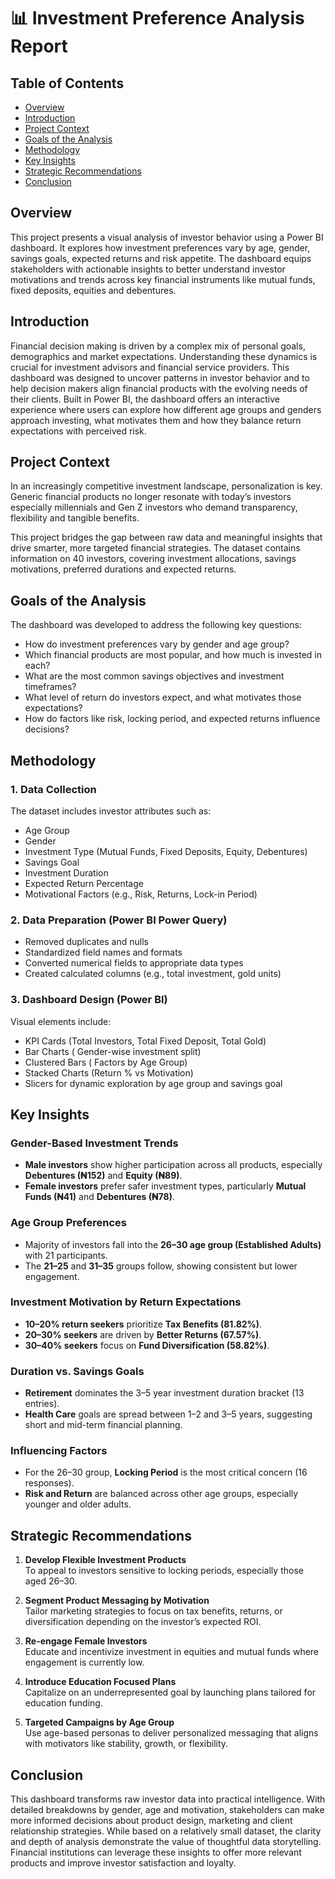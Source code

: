 # 📊 Investment Preference Analysis Report

##  Table of Contents
- [Overview](#overview)  
- [Introduction](#introduction)  
- [Project Context](#project-context)  
- [Goals of the Analysis](#goals-of-the-analysis)  
- [Methodology](#methodology)  
- [Key Insights](#key-insights)
- [Strategic Recommendations](#strategic-recommendations)  
- [Conclusion](#conclusion)  


##  Overview
This project presents a visual analysis of investor behavior using a Power BI dashboard. It explores how investment preferences vary by age, gender, savings goals, expected returns and risk appetite. The dashboard equips stakeholders with actionable insights to better understand investor motivations and trends across key financial instruments like mutual funds, fixed deposits, equities and debentures.


##  Introduction
Financial decision making is driven by a complex mix of personal goals, demographics and market expectations. Understanding these dynamics is crucial for investment advisors and financial service providers. This dashboard was designed to uncover patterns in investor behavior and to help decision makers align financial products with the evolving needs of their clients.
Built in Power BI, the dashboard offers an interactive experience where users can explore how different age groups and genders approach investing, what motivates them and how they balance return expectations with perceived risk.


##  Project Context
In an increasingly competitive investment landscape, personalization is key. Generic financial products no longer resonate with today’s investors especially millennials and Gen Z investors who demand transparency, flexibility and tangible benefits. 

This project bridges the gap between raw data and meaningful insights that drive smarter, more targeted financial strategies. The dataset contains information on 40 investors, covering investment allocations, savings motivations, preferred durations and expected returns.


## Goals of the Analysis
The dashboard was developed to address the following key questions:
- How do investment preferences vary by gender and age group?
- Which financial products are most popular, and how much is invested in each?
- What are the most common savings objectives and investment timeframes?
- What level of return do investors expect, and what motivates those expectations?
- How do factors like risk, locking period, and expected returns influence decisions?


##  Methodology

### 1. **Data Collection**
The dataset includes investor attributes such as:
- Age Group  
- Gender  
- Investment Type (Mutual Funds, Fixed Deposits, Equity, Debentures)  
- Savings Goal  
- Investment Duration  
- Expected Return Percentage  
- Motivational Factors (e.g., Risk, Returns, Lock-in Period)  

### 2. **Data Preparation (Power BI Power Query)**
- Removed duplicates and nulls  
- Standardized field names and formats  
- Converted numerical fields to appropriate data types  
- Created calculated columns (e.g., total investment, gold units)

### 3. **Dashboard Design (Power BI)**
Visual elements include:
- KPI Cards (Total Investors, Total Fixed Deposit, Total Gold)  
- Bar Charts ( Gender-wise investment split)  
- Clustered Bars ( Factors by Age Group)  
- Stacked Charts (Return % vs Motivation)  
- Slicers for dynamic exploration by age group and savings goal  


## Key Insights

### Gender-Based Investment Trends
- **Male investors** show higher participation across all products, especially **Debentures (₦152)** and **Equity (₦89)**.  
- **Female investors** prefer safer investment types, particularly **Mutual Funds (₦41)** and **Debentures (₦78)**.

### Age Group Preferences
- Majority of investors fall into the **26–30 age group (Established Adults)** with 21 participants.
- The **21–25** and **31–35** groups follow, showing consistent but lower engagement.

### Investment Motivation by Return Expectations
- **10–20% return seekers** prioritize **Tax Benefits (81.82%)**.  
- **20–30% seekers** are driven by **Better Returns (67.57%)**.  
- **30–40% seekers** focus on **Fund Diversification (58.82%)**.

### Duration vs. Savings Goals
- **Retirement** dominates the 3–5 year investment duration bracket (13 entries).
- **Health Care** goals are spread between 1–2 and 3–5 years, suggesting short and mid-term financial planning.

###  Influencing Factors
- For the 26–30 group, **Locking Period** is the most critical concern (16 responses).
- **Risk and Return** are balanced across other age groups, especially younger and older adults.


##  Strategic Recommendations

1. **Develop Flexible Investment Products**  
   To appeal to investors sensitive to locking periods, especially those aged 26–30.

2. **Segment Product Messaging by Motivation**  
   Tailor marketing strategies to focus on tax benefits, returns, or diversification depending on the investor’s expected ROI.

3. **Re-engage Female Investors**  
   Educate and incentivize investment in equities and mutual funds where engagement is currently low.

4. **Introduce Education Focused Plans**  
   Capitalize on an underrepresented goal by launching plans tailored for education funding.

5. **Targeted Campaigns by Age Group**  
   Use age-based personas to deliver personalized messaging that aligns with motivators like stability, growth, or flexibility.


## Conclusion
This dashboard transforms raw investor data into practical intelligence. With detailed breakdowns by gender, age and motivation, stakeholders can make more informed decisions about product design, marketing and client relationship strategies.
While based on a relatively small dataset, the clarity and depth of analysis demonstrate the value of thoughtful data storytelling. Financial institutions can leverage these insights to offer more relevant products and improve investor satisfaction and loyalty.

